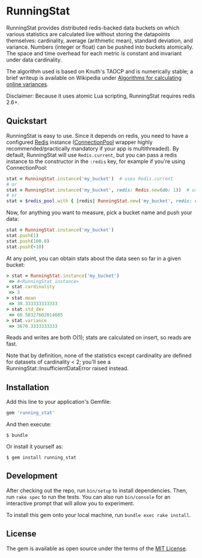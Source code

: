 # RunningStat

RunningStat provides distributed redis-backed data buckets on which various statistics are calculated live without storing the datapoints themselves: cardinality, average (arithmetic mean), standard deviation, and variance. Numbers (integer or float) can be pushed into buckets atomically. The space and time overhead for each metric is constant and invariant under data cardinality.

The algorithm used is based on Knuth's TAOCP and is numerically stable; a brief writeup is available on Wikipedia under [Algorithms for calculating online variances](https://en.wikipedia.org/wiki/Algorithms_for_calculating_variance#Online_algorithm).

Disclaimer: Because it uses atomic Lua scripting, RunningStat requires redis 2.6+.


## Quickstart

RunningStat is easy to use. Since it depends on redis, you need to have a configured [Redis](https://github.com/redis/redis-rb) instance ([ConnectionPool](https://github.com/mperham/connection_pool) wrapper highly recommended/practically mandatory if your app is multithreaded). By default, RunningStat will use `Redis.current`, but you can pass a redis instance to the constructor in the `:redis` key, for example if you're using ConnectionPool:

```ruby
stat = RunningStat.instance('my_bucket')  # uses Redis.current
# or
stat = RunningStat.instance('my_bucket', redis: Redis.new(db: 1))  # uses db 1 for stats
# or
stat = $redis_pool.with { |redis| RunningStat.new('my_bucket', redis: redis) }  # checks out from pool
```

Now, for anything you want to measure, pick a bucket name and push your data:

```ruby
stat = RunningStat.instance('my_bucket')
stat.push(1)
stat.push(100.0)
stat.push(-10)
```

At any point, you can obtain stats about the data seen so far in a given bucket:

```ruby
> stat = RunningStat.instance('my_bucket')
 => #<RunningStat instance>
> stat.cardinality
 => 3
> stat.mean
 => 30.333333333333
> stat.std_dev
 => 60.58327602014685
> stat.variance
 => 3670.3333333333
```

Reads and writes are both O(1); stats are calculated on insert, so reads are fast.

Note that by definition, none of the statistics except cardinality are defined for datasets of cardinality < 2; you'll see a RunningStat::InsufficientDataError raised instead.


## Installation

Add this line to your application's Gemfile:

```ruby
gem 'running_stat'
```

And then execute:

    $ bundle

Or install it yourself as:

    $ gem install running_stat


## Development

After checking out the repo, run `bin/setup` to install dependencies. Then, run `rake spec` to run the tests. You can also run `bin/console` for an interactive prompt that will allow you to experiment.

To install this gem onto your local machine, run `bundle exec rake install`.


## License

The gem is available as open source under the terms of the [MIT License](http://opensource.org/licenses/MIT).
